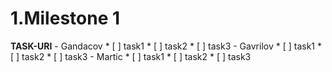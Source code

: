 # 1.**Milestone 1**  
   **TASK-URI**
    - Gandacov
      * [ ] task1
      * [ ] task2
      * [ ] task3
    - Gavrilov
      * [ ] task1
      * [ ] task2
      * [ ] task3
    - Martic
      * [ ] task1
      * [ ] task2
      * [ ] task3
  
